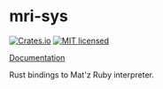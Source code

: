 # mri-sys

[![Crates.io](https://img.shields.io/crates/v/mri-sys.svg)]()
[![MIT licensed](https://img.shields.io/badge/license-MIT-blue.svg)](./LICENSE)

[Documentation](https://docs.rs/mri-sys)

Rust bindings to Mat'z Ruby interpreter.

